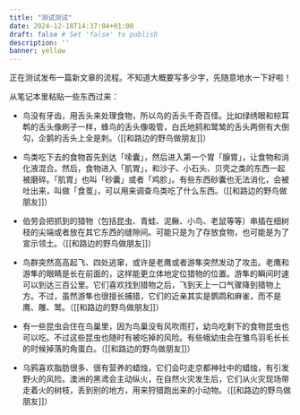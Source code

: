 ```yaml
---
title: "测试测试"
date: 2024-12-18T14:37:04+01:00
draft: false # Set 'false' to publish
description: ''
banner: yellow
---
```


正在测试发布一篇新文章的流程。不知道大概要写多少字，先随意地水一下好啦！

从笔记本里粘贴一些东西过来：

- 鸟没有牙齿，用舌头来处理食物，所以鸟的舌头千奇百怪。比如绿绣眼和棕耳鹎的舌头像刷子一样，蜂鸟的舌头像吸管，白氏地鸫和鹭鸶的舌头两侧有大倒勾，企鹅的舌头上全是刺。（[[和路边的野鸟做朋友]]）

- 鸟类吃下去的食物首先到达「嗦囊」，然后进入第一个胃「腺胃」，让食物和消化液混合。然后，食物进入「肌胃」，和沙子、小石头、贝壳之类的东西一起被磨碎。「肌胃」也叫「砂囊」或者「鸡胗」。有些东西砂囊也无法消化，会被吐出来，叫做「食茧」，可以用来调查鸟类吃了什么东西。（[[和路边的野鸟做朋友]]）

- 伯劳会把抓到的猎物（包括昆虫、青蛙、泥鳅、小鸟、老鼠等等）串插在细树枝的尖端或者放在其它东西的缝隙间。可能只是为了存放食物，也可能是为了宣示领土。（[[和路边的野鸟做朋友]]）

- 鸟群突然高高起飞、四处逃窜，或许是老鹰或者游隼突然发动了攻击。老鹰和游隼的眼睛是长在前面的，这样能更立体地定位猎物的位置。游隼的瞬间时速可以到达三百公里。它们喜欢找到猎物之后，飞到天上一口气骤降到猎物上方。不过，虽然游隼也很擅长捕猎，它们的近亲其实是鹦鹉和麻雀，而不是鹰、雕、鹫。（[[和路边的野鸟做朋友]]）

- 有一些昆虫会住在鸟巢里，因为鸟巢没有风吹雨打，幼鸟吃剩下的食物昆虫也可以吃。不过这些昆虫也随时有被吃掉的风险。有些蛾幼虫会在雏鸟羽毛长长的时候掉落的角蛋白。（[[和路边的野鸟做朋友]]）

- 乌鸦喜欢脂肪很多、很有营养的蜡烛，它们会叼走京都神社中的蜡烛，有引发野火的风险。澳洲的黑鸢会主动纵火，在自然火灾发生后，它们从火灾现场带走着火的树枝，丢到别的地方，用来狩猎跑出来的小动物。（[[和路边的野鸟做朋友]]）
